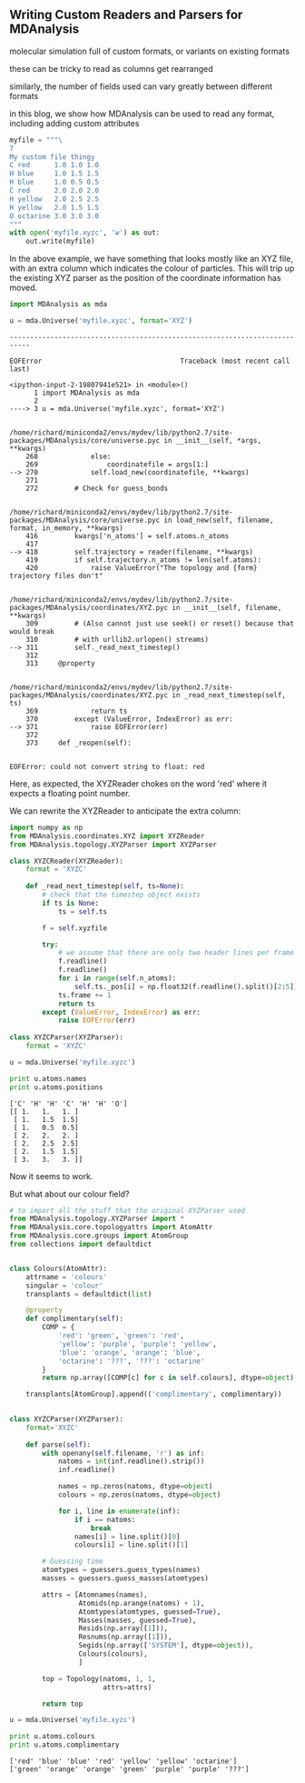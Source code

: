 
## Writing Custom Readers and Parsers for MDAnalysis


molecular simulation full of custom formats, or variants on existing formats

these can be tricky to read as columns get rearranged

similarly, the number of fields used can vary greatly between different formats

in this blog, we show how MDAnalysis can be used to read any format,
including adding custom attributes


```python
myfile = """\
7
My custom file thingy
C red      1.0 1.0 1.0
H blue     1.0 1.5 1.5
H blue     1.0 0.5 0.5
C red      2.0 2.0 2.0
H yellow   2.0 2.5 2.5
H yellow   2.0 1.5 1.5
O octarine 3.0 3.0 3.0
"""
with open('myfile.xyzc', 'w') as out:
    out.write(myfile)
```

In the above example, we have something that looks mostly like an XYZ file, with an extra column which indicates the colour of particles.  This will trip up the existing XYZ parser as the position of the coordinate information has moved.


```python
import MDAnalysis as mda

u = mda.Universe('myfile.xyzc', format='XYZ')
```


    ---------------------------------------------------------------------------

    EOFError                                  Traceback (most recent call last)

    <ipython-input-2-19807941e521> in <module>()
          1 import MDAnalysis as mda
          2 
    ----> 3 u = mda.Universe('myfile.xyzc', format='XYZ')
    

    /home/richard/miniconda2/envs/mydev/lib/python2.7/site-packages/MDAnalysis/core/universe.pyc in __init__(self, *args, **kwargs)
        268             else:
        269                 coordinatefile = args[1:]
    --> 270             self.load_new(coordinatefile, **kwargs)
        271 
        272         # Check for guess_bonds


    /home/richard/miniconda2/envs/mydev/lib/python2.7/site-packages/MDAnalysis/core/universe.pyc in load_new(self, filename, format, in_memory, **kwargs)
        416         kwargs['n_atoms'] = self.atoms.n_atoms
        417 
    --> 418         self.trajectory = reader(filename, **kwargs)
        419         if self.trajectory.n_atoms != len(self.atoms):
        420             raise ValueError("The topology and {form} trajectory files don't"


    /home/richard/miniconda2/envs/mydev/lib/python2.7/site-packages/MDAnalysis/coordinates/XYZ.pyc in __init__(self, filename, **kwargs)
        309         # (Also cannot just use seek() or reset() because that would break
        310         # with urllib2.urlopen() streams)
    --> 311         self._read_next_timestep()
        312 
        313     @property


    /home/richard/miniconda2/envs/mydev/lib/python2.7/site-packages/MDAnalysis/coordinates/XYZ.pyc in _read_next_timestep(self, ts)
        369             return ts
        370         except (ValueError, IndexError) as err:
    --> 371             raise EOFError(err)
        372 
        373     def _reopen(self):


    EOFError: could not convert string to float: red


Here, as expected, the XYZReader chokes on the word 'red' where it expects a floating point number.

We can rewrite the XYZReader to anticipate the extra column:


```python
import numpy as np
from MDAnalysis.coordinates.XYZ import XYZReader
from MDAnalysis.topology.XYZParser import XYZParser

class XYZCReader(XYZReader):
    format = 'XYZC'
    
    def _read_next_timestep(self, ts=None):
        # check that the timestep object exists
        if ts is None:
            ts = self.ts

        f = self.xyzfile

        try:
            # we assume that there are only two header lines per frame
            f.readline()
            f.readline()
            for i in range(self.n_atoms):
                self.ts._pos[i] = np.float32(f.readline().split()[2:5])
            ts.frame += 1
            return ts
        except (ValueError, IndexError) as err:
            raise EOFError(err)
            
class XYZCParser(XYZParser):
    format = 'XYZC'
```


```python
u = mda.Universe('myfile.xyzc')
```


```python
print u.atoms.names
print u.atoms.positions
```

    ['C' 'H' 'H' 'C' 'H' 'H' 'O']
    [[ 1.   1.   1. ]
     [ 1.   1.5  1.5]
     [ 1.   0.5  0.5]
     [ 2.   2.   2. ]
     [ 2.   2.5  2.5]
     [ 2.   1.5  1.5]
     [ 3.   3.   3. ]]


Now it seems to work.

But what about our colour field?


```python
# to import all the stuff that the original XYZParser used
from MDAnalysis.topology.XYZParser import *
from MDAnalysis.core.topologyattrs import AtomAttr
from MDAnalysis.core.groups import AtomGroup
from collections import defaultdict


class Colours(AtomAttr):
    attrname = 'colours'
    singular = 'colour'
    transplants = defaultdict(list)

    @property
    def complimentary(self):
        COMP = {
            'red': 'green', 'green': 'red',
            'yellow': 'purple', 'purple': 'yellow',
            'blue': 'orange', 'orange': 'blue',
            'octarine': '???', '???': 'octarine'
        }
        return np.array([COMP[c] for c in self.colours], dtype=object)

    transplants[AtomGroup].append(('complimentary', complimentary))

    
class XYZCParser(XYZParser):
    format='XYZC'
    
    def parse(self):
        with openany(self.filename, 'r') as inf:
            natoms = int(inf.readline().strip())
            inf.readline()

            names = np.zeros(natoms, dtype=object)
            colours = np.zeros(natoms, dtype=object)

            for i, line in enumerate(inf):
                if i == natoms:
                    break
                names[i] = line.split()[0]
                colours[i] = line.split()[1]

        # Guessing time
        atomtypes = guessers.guess_types(names)
        masses = guessers.guess_masses(atomtypes)

        attrs = [Atomnames(names),
                 Atomids(np.arange(natoms) + 1),
                 Atomtypes(atomtypes, guessed=True),
                 Masses(masses, guessed=True),
                 Resids(np.array([1])),
                 Resnums(np.array([1])),
                 Segids(np.array(['SYSTEM'], dtype=object)),
                 Colours(colours),
                 ]

        top = Topology(natoms, 1, 1,
                       attrs=attrs)

        return top
```


```python
u = mda.Universe('myfile.xyzc')
```


```python
print u.atoms.colours
print u.atoms.complimentary
```

    ['red' 'blue' 'blue' 'red' 'yellow' 'yellow' 'octarine']
    ['green' 'orange' 'orange' 'green' 'purple' 'purple' '???']

